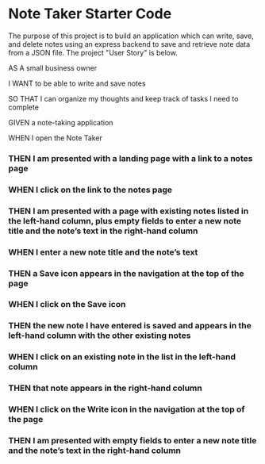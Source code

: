 # Note Taker Starter Code
The purpose of this project is to build an application which can write, save, and delete notes using an express backend to save and retrieve note data from a JSON file. The project "User Story" is below.


AS A small business owner


I WANT to be able to write and save notes


SO THAT I can organize my thoughts and keep track of tasks I need to complete


GIVEN a note-taking application


WHEN I open the Note Taker
### THEN I am presented with a landing page with a link to a notes page
### WHEN I click on the link to the notes page
### THEN I am presented with a page with existing notes listed in the left-hand column, plus empty fields to enter a new note title and the note’s text in the right-hand column
### WHEN I enter a new note title and the note’s text
### THEN a Save icon appears in the navigation at the top of the page
### WHEN I click on the Save icon
### THEN the new note I have entered is saved and appears in the left-hand column with the other existing notes
### WHEN I click on an existing note in the list in the left-hand column
### THEN that note appears in the right-hand column
### WHEN I click on the Write icon in the navigation at the top of the page
### THEN I am presented with empty fields to enter a new note title and the note’s text in the right-hand column
